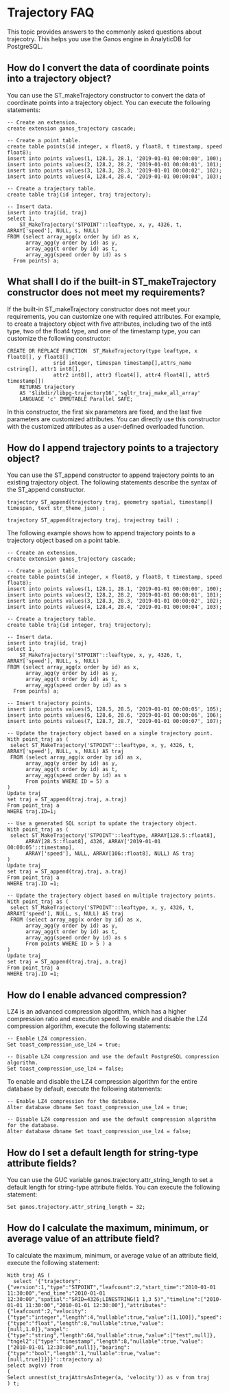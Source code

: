 # Trajectory FAQ

This topic provides answers to the commonly asked questions about trajecotry. This helps you use the Ganos engine in AnalyticDB for PostgreSQL.

## How do I convert the data of coordinate points into a trajectory object?

You can use the ST\_makeTrajectory constructor to convert the data of coordinate points into a trajectory object. You can execute the following statements:

```
-- Create an extension.
create extension ganos_trajectory cascade;

-- Create a point table.
create table points(id integer, x float8, y float8, t timestamp, speed float8);
insert into points values(1, 128.1, 28.1, '2019-01-01 00:00:00', 100);
insert into points values(2, 128.2, 28.2, '2019-01-01 00:00:01', 101);
insert into points values(3, 128.3, 28.3, '2019-01-01 00:00:02', 102);
insert into points values(4, 128.4, 28.4, '2019-01-01 00:00:04', 103);

-- Create a trajectory table.
create table traj(id integer, traj trajectory);

-- Insert data.
insert into traj(id, traj) 
select 1, 
    ST_MakeTrajectory('STPOINT'::leaftype, x, y, 4326, t, ARRAY['speed'], NULL, s, NULL) 
FROM (select array_agg(x order by id) as x,  
      array_agg(y order by id) as y,
      array_agg(t order by id) as t,
      array_agg(speed order by id) as s
  From points) a;
```

## What shall I do if the built-in ST\_makeTrajectory constructor does not meet my requirements?

If the built-in ST\_makeTrajectory constructor does not meet your requirements, you can customize one with required attributes. For example, to create a trajectory object with five attributes, including two of the int8 type, two of the float4 type, and one of the timestamp type, you can customize the following constructor:

```
CREATE OR REPLACE FUNCTION  ST_MakeTrajectory(type leaftype, x float8[], y float8[] , 
               srid integer, timespan timestamp[],attrs_name cstring[], attr1 int8[], 
               attr2 int8[], attr3 float4[], attr4 float4[], attr5 timestamp[])
    RETURNS trajectory
    AS '$libdir/libpg-trajectory16','sqltr_traj_make_all_array'
    LANGUAGE 'c' IMMUTABLE Parallel SAFE;
```

In this constructor, the first six parameters are fixed, and the last five parameters are customized attributes. You can directly use this constructor with the customized attributes as a user-defined overloaded function.

## How do I append trajectory points to a trajectory object?

You can use the ST\_append constructor to append trajectory points to an existing trajectory object. The following statements describe the syntax of the ST\_append constructor.

```
trajectory ST_append(trajectory traj, geometry spatial, timestamp[] timespan, text str_theme_json) ;

trajectory ST_append(trajectory traj, trajectroy tail) ;
```

The following example shows how to append trajectory points to a trajectory object based on a point table.

```
-- Create an extension.
create extension ganos_trajectory cascade;

-- Create a point table.
create table points(id integer, x float8, y float8, t timestamp, speed float8);
insert into points values(1, 128.1, 28.1, '2019-01-01 00:00:00', 100);
insert into points values(2, 128.2, 28.2, '2019-01-01 00:00:01', 101);
insert into points values(3, 128.3, 28.3, '2019-01-01 00:00:02', 102);
insert into points values(4, 128.4, 28.4, '2019-01-01 00:00:04', 103);

-- Create a trajectory table.
create table traj(id integer, traj trajectory);

-- Insert data.
insert into traj(id, traj) 
select 1, 
    ST_MakeTrajectory('STPOINT'::leaftype, x, y, 4326, t, ARRAY['speed'], NULL, s, NULL) 
FROM (select array_agg(x order by id) as x,  
      array_agg(y order by id) as y,
      array_agg(t order by id) as t,
      array_agg(speed order by id) as s
  From points) a;

-- Insert trajectory points.
insert into points values(5, 128.5, 28.5, '2019-01-01 00:00:05', 105);
insert into points values(6, 128.6, 28.6, '2019-01-01 00:00:06', 106);
insert into points values(7, 128.7, 28.7, '2019-01-01 00:00:07', 107);

-- Update the trajectory object based on a single trajectory point.
With point_traj as (
 select ST_MakeTrajectory('STPOINT'::leaftype, x, y, 4326, t, ARRAY['speed'], NULL, s, NULL) AS traj
 FROM (select array_agg(x order by id) as x,  
      array_agg(y order by id) as y,
      array_agg(t order by id) as t,
      array_agg(speed order by id) as s
      From points WHERE ID = 5) a 
)
Update traj 
set traj = ST_append(traj.traj, a.traj)
From point_traj a
WHERE traj.ID=1;

-- Use a generated SQL script to update the trajectory object.
With point_traj as (
 select ST_MakeTrajectory('STPOINT'::leaftype, ARRAY[128.5::float8], 
      ARRAY[28.5::float8], 4326, ARRAY['2019-01-01 00:00:05'::timestamp], 
      ARRAY['speed'], NULL, ARRAY[106::float8], NULL) AS traj
)
Update traj 
set traj = ST_append(traj.traj, a.traj)
From point_traj a
WHERE traj.ID =1;

-- Update the trajectory object based on multiple trajectory points.
With point_traj as (
 select ST_MakeTrajectory('STPOINT'::leaftype, x, y, 4326, t, ARRAY['speed'], NULL, s, NULL) AS traj
 FROM (select array_agg(x order by id) as x,  
      array_agg(y order by id) as y,
      array_agg(t order by id) as t,
      array_agg(speed order by id) as s
      From points WHERE ID > 5 ) a 
)
Update traj 
set traj = ST_append(traj.traj, a.traj)
From point_traj a
WHERE traj.ID =1;
```

## How do I enable advanced compression?

LZ4 is an advanced compression algorithm, which has a higher compression ratio and execution speed. To enable and disable the LZ4 compression algorithm, execute the following statements:

```
-- Enable LZ4 compression.
Set toast_compression_use_lz4 = true; 

-- Disable LZ4 compression and use the default PostgreSQL compression algorithm.
Set toast_compression_use_lz4 = false;
```

To enable and disable the LZ4 compression algorithm for the entire database by default, execute the following statements:

```
-- Enable LZ4 compression for the database.
Alter database dbname Set toast_compression_use_lz4 = true;

-- Disable LZ4 compression and use the default compression algorithm for the database.
Alter database dbname Set toast_compression_use_lz4 = false;
```

## How do I set a default length for string-type attribute fields?

You can use the GUC variable ganos.trajectory.attr\_string\_length to set a default length for string-type attribute fields. You can execute the following statement:

```
Set ganos.trajectory.attr_string_length = 32;
```

## How do I calculate the maximum, minimum, or average value of an attribute field?

To calculate the maximum, minimum, or average value of an attribute field, execute the following statement:

```
With traj AS (
  select '{"trajectory":{"version":1,"type":"STPOINT","leafcount":2,"start_time":"2010-01-01 11:30:00","end_time":"2010-01-01 12:30:00","spatial":"SRID=4326;LINESTRING(1 1,3 5)","timeline":["2010-01-01 11:30:00","2010-01-01 12:30:00"],"attributes":{"leafcount":2,"velocity":{"type":"integer","length":4,"nullable":true,"value":[1,100]},"speed":{"type":"float","length":8,"nullable":true,"value":[null,1.0]},"angel":{"type":"string","length":64,"nullable":true,"value":["test",null]}, "tngel2":{"type":"timestamp","length":8,"nullable":true,"value":["2010-01-01 12:30:00",null]},"bearing":{"type":"bool","length":1,"nullable":true,"value":[null,true]}}}}'::trajectory a)
select avg(v) from 
(
Select unnest(st_trajAttrsAsInteger(a, 'velocity')) as v from traj
) t;
```

